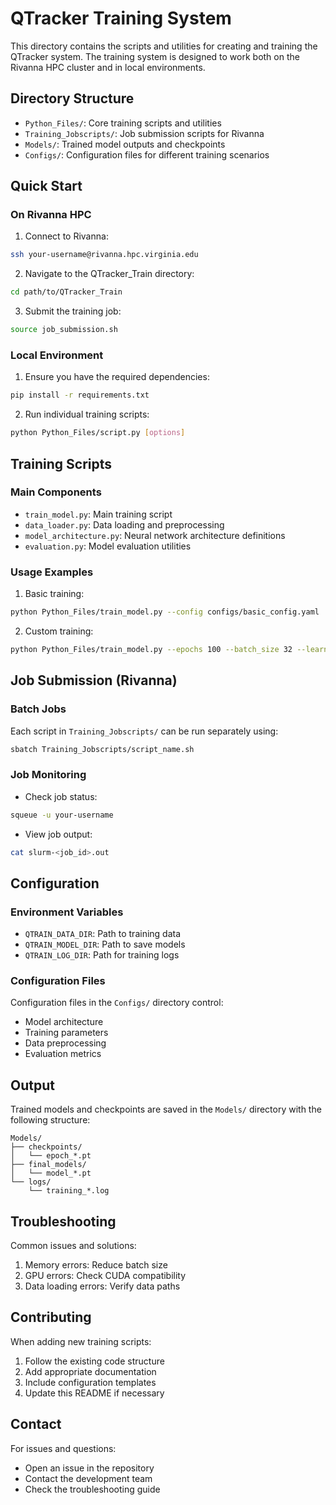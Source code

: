 # QTracker Training System

This directory contains the scripts and utilities for creating and training the QTracker system. The training system is designed to work both on the Rivanna HPC cluster and in local environments.

## Directory Structure

- `Python_Files/`: Core training scripts and utilities
- `Training_Jobscripts/`: Job submission scripts for Rivanna
- `Models/`: Trained model outputs and checkpoints
- `Configs/`: Configuration files for different training scenarios

## Quick Start

### On Rivanna HPC

1. Connect to Rivanna:
```bash
ssh your-username@rivanna.hpc.virginia.edu
```

2. Navigate to the QTracker_Train directory:
```bash
cd path/to/QTracker_Train
```

3. Submit the training job:
```bash
source job_submission.sh
```

### Local Environment

1. Ensure you have the required dependencies:
```bash
pip install -r requirements.txt
```

2. Run individual training scripts:
```bash
python Python_Files/script.py [options]
```

## Training Scripts

### Main Components

- `train_model.py`: Main training script
- `data_loader.py`: Data loading and preprocessing
- `model_architecture.py`: Neural network architecture definitions
- `evaluation.py`: Model evaluation utilities

### Usage Examples

1. Basic training:
```bash
python Python_Files/train_model.py --config configs/basic_config.yaml
```

2. Custom training:
```bash
python Python_Files/train_model.py --epochs 100 --batch_size 32 --learning_rate 0.001
```

## Job Submission (Rivanna)

### Batch Jobs

Each script in `Training_Jobscripts/` can be run separately using:
```bash
sbatch Training_Jobscripts/script_name.sh
```

### Job Monitoring

- Check job status:
```bash
squeue -u your-username
```

- View job output:
```bash
cat slurm-<job_id>.out
```

## Configuration

### Environment Variables

- `QTRAIN_DATA_DIR`: Path to training data
- `QTRAIN_MODEL_DIR`: Path to save models
- `QTRAIN_LOG_DIR`: Path for training logs

### Configuration Files

Configuration files in the `Configs/` directory control:
- Model architecture
- Training parameters
- Data preprocessing
- Evaluation metrics

## Output

Trained models and checkpoints are saved in the `Models/` directory with the following structure:
```
Models/
├── checkpoints/
│   └── epoch_*.pt
├── final_models/
│   └── model_*.pt
└── logs/
    └── training_*.log
```

## Troubleshooting

Common issues and solutions:
1. Memory errors: Reduce batch size
2. GPU errors: Check CUDA compatibility
3. Data loading errors: Verify data paths

## Contributing

When adding new training scripts:
1. Follow the existing code structure
2. Add appropriate documentation
3. Include configuration templates
4. Update this README if necessary

## Contact

For issues and questions:
- Open an issue in the repository
- Contact the development team
- Check the troubleshooting guide
